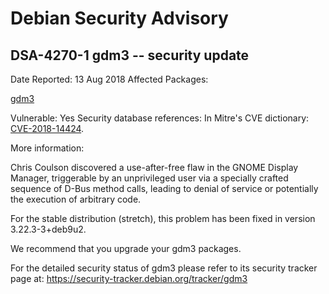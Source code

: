 
Debian Security Advisory
========================


DSA-4270-1 gdm3 -- security update
----------------------------------



Date Reported:
13 Aug 2018
Affected Packages:

[gdm3](https://packages.debian.org/src:gdm3)

Vulnerable:
Yes
Security database references:
In Mitre's CVE dictionary: [CVE-2018-14424](https://security-tracker.debian.org/tracker/CVE-2018-14424).  

More information:

Chris Coulson discovered a use-after-free flaw in the GNOME Display
Manager, triggerable by an unprivileged user via a specially crafted
sequence of D-Bus method calls, leading to denial of service or
potentially the execution of arbitrary code.


For the stable distribution (stretch), this problem has been fixed in
version 3.22.3-3+deb9u2.


We recommend that you upgrade your gdm3 packages.


For the detailed security status of gdm3 please refer to its security
tracker page at:
<https://security-tracker.debian.org/tracker/gdm3>





